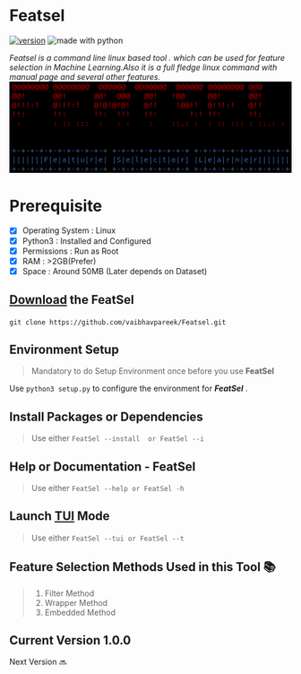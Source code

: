 # Featsel 
[![version](https://img.shields.io/badge/version-1.0.1-red.svg)](https://github.com/vaibhavpareek/featsel/)
<img src="https://img.shields.io/badge/made%20with-python-blue.svg" alt="made with python">

*Featsel is a command line linux based tool . which can be used for feature selection in Machine Learning.Also it is a full fledge linux command with manual page and several other features.*
![FeatSel Logo](/logo/logo.png)

# Prerequisite 
- [x]  Operating System  : Linux
- [x]  Python3 : Installed and Configured
- [x]  Permissions : Run as Root
- [x]  RAM : >2GB(Prefer)
- [x]  Space : Around 50MB (Later depends on Dataset) 

## [Download](https://github.com/vaibhavpareek/Featsel.git) the FeatSel
```git clone https://github.com/vaibhavpareek/Featsel.git```


## Environment Setup
> Mandatory to do Setup Environment once before you use **FeatSel**

Use ```python3 setup.py``` to configure the environment for ***FeatSel*** .
  
## Install Packages or Dependencies
> Use either ```FeatSel --install  or FeatSel --i```

## Help or Documentation - FeatSel
> Use either ```FeatSel --help or FeatSel -h```

## Launch [TUI](https://en.wikipedia.org/wiki/Text-based_user_interface) Mode
> Use either ```FeatSel --tui or FeatSel --t```



## Feature Selection Methods Used in this Tool :books:
>   1. Filter Method  
>   2. Wrapper Method
>   3. Embedded Method

## Current Version 1.0.0
Next Version :soon:

